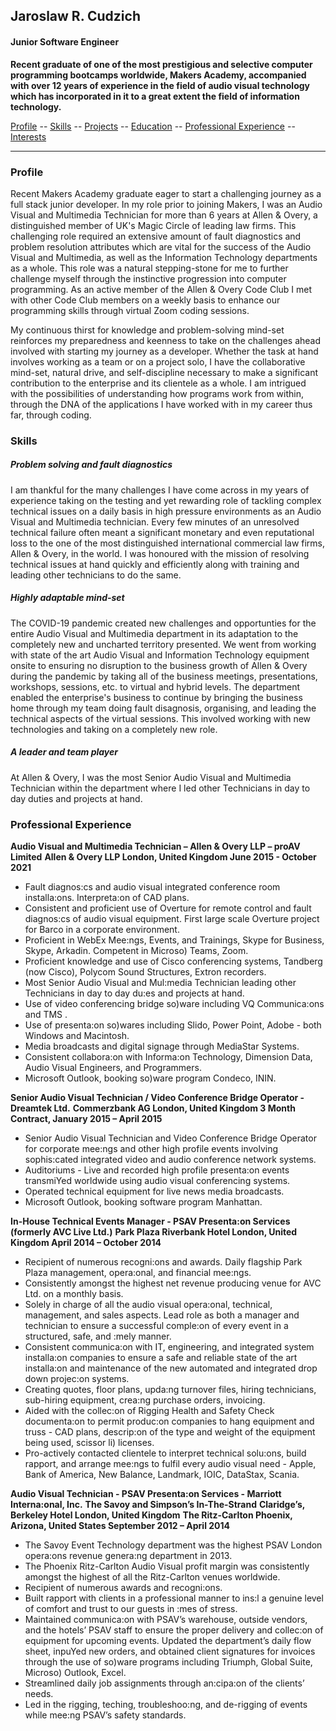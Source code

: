 ## Jaroslaw R. Cudzich

#### Junior Software Engineer

**Recent graduate of one of the most prestigious and selective computer programming bootcamps worldwide, Makers Academy, accompanied with over 12 years of experience in the field of audio visual technology which has incorporated in it to a great extent the field of information technology.**  

[Profile](#profile) -- [Skills](#skills) -- [Projects](#projects) -- [Education](#education) -- [Professional Experience](#experience) -- [Interests](#interests)
____
### <a name="profile">Profile</a>
Recent Makers Academy graduate eager to start a challenging journey as a full stack junior developer.  In my role prior to joining Makers, I was an Audio Visual and Multimedia Technician for more than 6 years at Allen & Overy, a distinguished member of UK's Magic Circle of leading law firms.  This challenging role required an extensive amount of fault diagnostics and problem resolution attributes which are vital for the success of the Audio Visual and Multimedia, as well as the Information Technology departments as a whole.  This role was a natural stepping-stone for me to further challenge myself through the instinctive progression into computer programming.  As an active member of the Allen & Overy Code Club I met with other Code Club members on a weekly basis to enhance our programming skills through virtual Zoom coding sessions.

My continuous thirst for knowledge and problem-solving mind-set reinforces my preparedness and keenness to take on the challenges ahead involved with starting my journey as a developer.  Whether the task at hand involves working as a team or on a project solo, I have the collaborative mind-set, natural drive, and self-discipline necessary to make a significant contribution to the enterprise and its clientele as a whole.  I am intrigued with the possibilities of understanding how programs work from within, through the DNA of the applications I have worked with in my career thus far, through coding.

### <a name="skills">Skills</a>

##### Problem solving and fault diagnostics
I am thankful for the many challenges I have come across in my years of experience taking on the testing and yet rewarding role of tackling complex technical issues on a daily basis in high pressure environments as an Audio Visual and Multimedia technician.  Every few minutes of an unresolved technical failure often meant a significant monetary and even reputational loss to the one of the most distinguished international commercial law firms, Allen & Overy, in the world.  I was honoured with the mission of resolving technical issues at hand quickly and efficiently along with training and leading other technicians to do the same.  

##### Highly adaptable mind-set
The COVID-19 pandemic created new challenges and opportunties for the entire Audio Visual and Multimedia department in its adaptation to the completely new and uncharted territory presented.  We went from working with state of the art Audio Visual and Information Technology equipment onsite to ensuring no disruption to the business growth of Allen & Overy during the pandemic by taking all of the business meetings, presentations, workshops, sessions, etc. to virtual and hybrid levels.  The department enabled the enterprise's business to continue by bringing the business home through my team doing fault disagnosis, organising, and leading the technical aspects of the virtual sessions.  This involved working with new technologies and taking on a completely new role.

##### A leader and team player
At Allen & Overy, I was the most Senior Audio Visual and Multimedia Technician within the department where I led other Technicians in day to day duties and projects at hand.  

### <a name="experience">Professional Experience</a>

**Audio Visual and Multimedia Technician – Allen & Overy LLP – proAV Limited**
**Allen & Overy LLP London, United Kingdom June 2015 - October 2021**
* Fault diagnos:cs and audio visual integrated conference room installa:ons. Interpreta:on of CAD plans.
* Consistent and proficient use of Overture for remote control and fault diagnos:cs of audio visual equipment. First large scale
Overture project for Barco in a corporate environment.
* Proficient in WebEx Mee:ngs, Events, and Trainings, Skype for Business, Skype, Arkadin. Competent in Microso) Teams, Zoom.
* Proficient knowledge and use of Cisco conferencing systems, Tandberg (now Cisco), Polycom Sound Structures, Extron recorders.
* Most Senior Audio Visual and Mul:media Technician leading other Technicians in day to day du:es and projects at hand.
* Use of video conferencing bridge so)ware including VQ Communica:ons and TMS .
* Use of presenta:on so)wares including Slido, Power Point, Adobe - both Windows and Macintosh.
* Media broadcasts and digital signage through MediaStar Systems.
* Consistent collabora:on with Informa:on Technology, Dimension Data, Audio Visual Engineers, and Programmers.
* Microsoft Outlook, booking so)ware program Condeco, ININ.

**Senior Audio Visual Technician / Video Conference Bridge Operator - Dreamtek Ltd.**
**Commerzbank AG London, United Kingdom 3 Month Contract, January 2015 – April 2015**

* Senior Audio Visual Technician and Video Conference Bridge Operator for corporate mee:ngs and other high profile events
involving sophis:cated integrated video and audio conference network systems.
* Auditoriums - Live and recorded high profile presenta:on events transmiYed worldwide using audio visual conferencing systems.
* Operated technical equipment for live news media broadcasts.
* Microsoft Outlook, booking software program Manhattan.


**In-House Technical Events Manager - PSAV Presenta:on Services (formerly AVC Live Ltd.)**
**Park Plaza Riverbank Hotel London, United Kingdom April 2014 – October 2014**
* Recipient of numerous recogni:ons and awards. Daily flagship Park Plaza management, opera:onal, and financial mee:ngs.
* Consistently amongst the highest net revenue producing venue for AVC Ltd. on a monthly basis.
* Solely in charge of all the audio visual opera:onal, technical, management, and sales aspects. Lead role as both a manager and
technician to ensure a successful comple:on of every event in a structured, safe, and :mely manner.
* Consistent communica:on with IT, engineering, and integrated system installa:on companies to ensure a safe and reliable state of
the art installa:on and maintenance of the new automated and integrated drop down projec:on systems.
* Creating quotes, floor plans, upda:ng turnover files, hiring technicians, sub-hiring equipment, crea:ng purchase orders, invoicing.
* Aided with the collec:on of Rigging Health and Safety Check documenta:on to permit produc:on companies to hang equipment
and truss - CAD plans, descrip:on of the type and weight of the equipment being used, scissor li) licenses.
* Pro-actively contacted clientele to interpret technical solu:ons, build rapport, and arrange mee:ngs to fulfil every audio visual
need - Apple, Bank of America, New Balance, Landmark, IOIC, DataStax, Scania.

**Audio Visual Technician - PSAV Presenta:on Services - Marriott Interna:onal, Inc.**
**The Savoy and Simpson’s In-The-Strand**
**Claridge’s, Berkeley Hotel London, United Kingdom**
**The Ritz-Carlton Phoenix, Arizona, United States September 2012 – April 2014**

* The Savoy Event Technology department was the highest PSAV London opera:ons revenue genera:ng department in 2013.
* The Phoenix Ritz-Carlton Audio Visual profit margin was consistently amongst the highest of all the Ritz-Carlton venues worldwide.
* Recipient of numerous awards and recogni:ons.
* Built rapport with clients in a professional manner to ins:l a genuine level of comfort and trust to our guests in :mes of stress.
* Maintained communica:on with PSAV’s warehouse, outside vendors, and the hotels’ PSAV staff to ensure the proper delivery and
collec:on of equipment for upcoming events. Updated the department’s daily flow sheet, inpuYed new orders, and obtained
client signatures for invoices through the use of so)ware programs including Triumph, Global Suite, Microso) Outlook, Excel.
* Streamlined daily job assignments through an:cipa:on of the clients’ needs.
* Led in the rigging, teching, troubleshoo:ng, and de-rigging of events while mee:ng PSAV’s safety standards.
